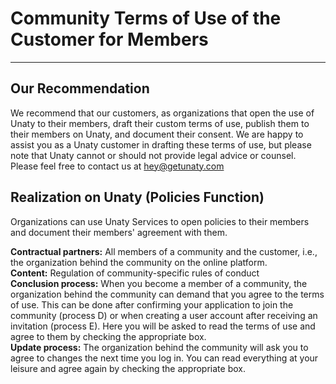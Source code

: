 # **Community Terms of Use of the Customer for Members**

***

## Our Recommendation

We recommend that our customers, as organizations that open the use of Unaty to their members, draft their custom terms of use, publish them to their members on Unaty, and document their consent.
We are happy to assist you as a Unaty customer in drafting these terms of use, but please note that Unaty cannot or should not provide legal advice or counsel.
Please feel free to contact us at hey@getunaty.com


## Realization on Unaty (Policies Function)

Organizations can use Unaty Services to open policies to their members and document their members&#39; agreement with them.

**Contractual partners:** All members of a community and the customer, i.e., the organization behind the community on the online platform.  
**Content:** Regulation of community-specific rules of conduct  
**Conclusion process:** When you become a member of a community, the organization behind the community can demand that you agree to the terms of use. This can be done after confirming your application to join the community (process D) or when creating a user account after receiving an invitation (process E). Here you will be asked to read the terms of use and agree to them by checking the appropriate box.  
**Update process:** The organization behind the community will ask you to agree to changes the next time you log in. You can read everything at your leisure and agree again by checking the appropriate box.  
